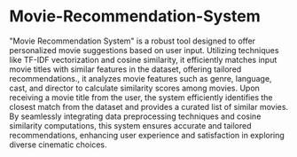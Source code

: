 # Movie-Recommendation-System
"Movie Recommendation System" is a robust tool designed to offer personalized movie suggestions based on user input. Utilizing techniques like TF-IDF vectorization and cosine similarity, it efficiently matches input movie titles with similar features in the dataset, offering tailored recommendations., it analyzes movie features such as genre, language, cast, and director to calculate similarity scores among movies. Upon receiving a movie title from the user, the system efficiently identifies the closest match from the dataset and provides a curated list of similar movies. By seamlessly integrating data preprocessing techniques and cosine similarity computations, this system ensures accurate and tailored recommendations, enhancing user experience and satisfaction in exploring diverse cinematic choices.
